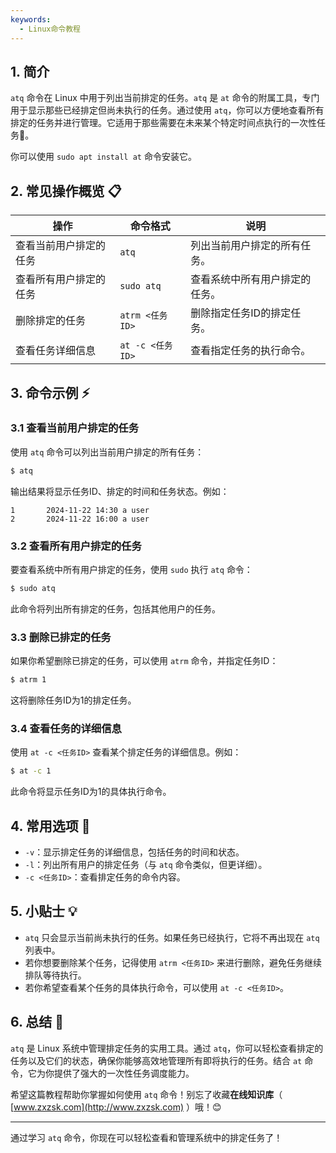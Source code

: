 ```yaml
---
keywords:
  - Linux命令教程
---
```



## 1. 简介

`atq` 命令在 Linux 中用于列出当前排定的任务。`atq` 是 `at` 命令的附属工具，专门用于显示那些已经排定但尚未执行的任务。通过使用 `atq`，你可以方便地查看所有排定的任务并进行管理。它适用于那些需要在未来某个特定时间点执行的一次性任务🔧。

你可以使用 `sudo apt install at` 命令安装它。

## 2. 常见操作概览 📋

| 操作                    | 命令格式                           | 说明                                 |
|-------------------------|-----------------------------------|--------------------------------------|
| 查看当前用户排定的任务  | `atq`                             | 列出当前用户排定的所有任务。         |
| 查看所有用户排定的任务  | `sudo atq`                        | 查看系统中所有用户排定的任务。      |
| 删除排定的任务          | `atrm <任务ID>`                   | 删除指定任务ID的排定任务。           |
| 查看任务详细信息        | `at -c <任务ID>`                  | 查看指定任务的执行命令。             |

## 3. 命令示例 ⚡

### 3.1 查看当前用户排定的任务

使用 `atq` 命令可以列出当前用户排定的所有任务：

```bash
$ atq
```

输出结果将显示任务ID、排定的时间和任务状态。例如：

```
1       2024-11-22 14:30 a user
2       2024-11-22 16:00 a user
```

### 3.2 查看所有用户排定的任务

要查看系统中所有用户排定的任务，使用 `sudo` 执行 `atq` 命令：

```bash
$ sudo atq
```

此命令将列出所有排定的任务，包括其他用户的任务。

### 3.3 删除已排定的任务

如果你希望删除已排定的任务，可以使用 `atrm` 命令，并指定任务ID：

```bash
$ atrm 1
```

这将删除任务ID为1的排定任务。

### 3.4 查看任务的详细信息

使用 `at -c <任务ID>` 查看某个排定任务的详细信息。例如：

```bash
$ at -c 1
```

此命令将显示任务ID为1的具体执行命令。

## 4. 常用选项 📝

- `-v`：显示排定任务的详细信息，包括任务的时间和状态。
- `-l`：列出所有用户的排定任务（与 `atq` 命令类似，但更详细）。
- `-c <任务ID>`：查看排定任务的命令内容。

## 5. 小贴士 💡

- `atq` 只会显示当前尚未执行的任务。如果任务已经执行，它将不再出现在 `atq` 列表中。
- 若你想要删除某个任务，记得使用 `atrm <任务ID>` 来进行删除，避免任务继续排队等待执行。
- 若你希望查看某个任务的具体执行命令，可以使用 `at -c <任务ID>`。

## 6. 总结 🎯

`atq` 是 Linux 系统中管理排定任务的实用工具。通过 `atq`，你可以轻松查看排定的任务以及它们的状态，确保你能够高效地管理所有即将执行的任务。结合 `at` 命令，它为你提供了强大的一次性任务调度能力。

希望这篇教程帮助你掌握如何使用 `atq` 命令！别忘了收藏**在线知识库**（ [www.zxzsk.com](http://www.zxzsk.com) ）哦！😊

---

通过学习 `atq` 命令，你现在可以轻松查看和管理系统中的排定任务了！